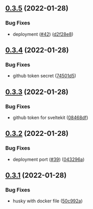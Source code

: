 ## [0.3.5](https://github.com/EddieHubCommunity/good-first-issue-finder/compare/v0.3.4...v0.3.5) (2022-01-28)


### Bug Fixes

* deployment ([#42](https://github.com/EddieHubCommunity/good-first-issue-finder/issues/42)) ([d2f28e8](https://github.com/EddieHubCommunity/good-first-issue-finder/commit/d2f28e8905b2607e56ad1c0bb5da8b168347257c))



## [0.3.4](https://github.com/EddieHubCommunity/good-first-issue-finder/compare/v0.3.3...v0.3.4) (2022-01-28)


### Bug Fixes

* github token secret ([74501d5](https://github.com/EddieHubCommunity/good-first-issue-finder/commit/74501d5ed5fb9560267772e5b2754ece7983f9f5))



## [0.3.3](https://github.com/EddieHubCommunity/good-first-issue-finder/compare/v0.3.2...v0.3.3) (2022-01-28)


### Bug Fixes

* github token for sveltekit ([08468df](https://github.com/EddieHubCommunity/good-first-issue-finder/commit/08468dfcc16dafcd8e13ef5316f6636a1c773935))



## [0.3.2](https://github.com/EddieHubCommunity/good-first-issue-finder/compare/v0.3.1...v0.3.2) (2022-01-28)


### Bug Fixes

* deployment port ([#39](https://github.com/EddieHubCommunity/good-first-issue-finder/issues/39)) ([043296a](https://github.com/EddieHubCommunity/good-first-issue-finder/commit/043296a9fea7c743d1ff437e8354dc4c4380666e))



## [0.3.1](https://github.com/EddieHubCommunity/good-first-issue-finder/compare/v0.3.0...v0.3.1) (2022-01-28)


### Bug Fixes

* husky with docker file ([50c992a](https://github.com/EddieHubCommunity/good-first-issue-finder/commit/50c992a0f272a787063ecb72f9e404a51b46fec7))



